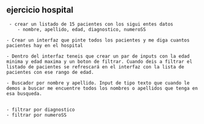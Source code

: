 ## ejercicio hospital

     - crear un listado de 15 pacientes con los sigui entes datos
        - nombre, apellido, edad, diagnostico, numeroSS

    - Crear un interfaz que pinte todos los pacientes y me diga cuantos pacientes hay en el hospital

    - Dentro del interfaz teneis que crear un par de inputs con la edad minima y edad maxima y un boton de filtrar. Cuando deis a filtrar el listado de pacientes se refrescará en el interfaz con la lista de pacientes con ese rango de edad.

    - Buscador por nombre y apellido. Input de tipo texto que cuando le demos a buscar me encuentre todos los nombres o apellidos que tenga en esa busqueda.


    - filtrar por diagnostico
    - filtrar por numeroSS

